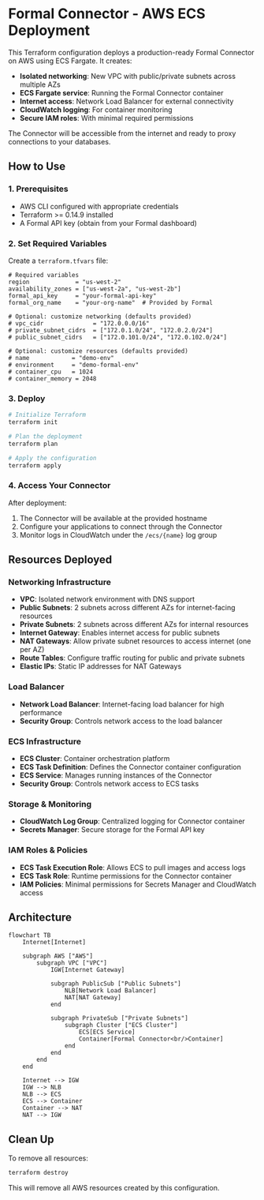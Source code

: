 # Formal Connector - AWS ECS Deployment

This Terraform configuration deploys a production-ready Formal Connector on AWS using ECS Fargate. It creates:

- **Isolated networking**: New VPC with public/private subnets across multiple AZs
- **ECS Fargate service**: Running the Formal Connector container
- **Internet access**: Network Load Balancer for external connectivity
- **CloudWatch logging**: For container monitoring
- **Secure IAM roles**: With minimal required permissions

The Connector will be accessible from the internet and ready to proxy connections to your databases.

## How to Use

### 1. Prerequisites
- AWS CLI configured with appropriate credentials
- Terraform >= 0.14.9 installed
- A Formal API key (obtain from your Formal dashboard)

### 2. Set Required Variables

Create a `terraform.tfvars` file:

```hcl
# Required variables
region             = "us-west-2"
availability_zones = ["us-west-2a", "us-west-2b"]
formal_api_key     = "your-formal-api-key"
formal_org_name    = "your-org-name"  # Provided by Formal

# Optional: customize networking (defaults provided)
# vpc_cidr              = "172.0.0.0/16"
# private_subnet_cidrs  = ["172.0.1.0/24", "172.0.2.0/24"]
# public_subnet_cidrs   = ["172.0.101.0/24", "172.0.102.0/24"]

# Optional: customize resources (defaults provided)
# name            = "demo-env"
# environment     = "demo-formal-env"
# container_cpu   = 1024
# container_memory = 2048
```

### 3. Deploy

```bash
# Initialize Terraform
terraform init

# Plan the deployment
terraform plan

# Apply the configuration
terraform apply
```

### 4. Access Your Connector

After deployment:
1. The Connector will be available at the provided hostname
2. Configure your applications to connect through the Connector
3. Monitor logs in CloudWatch under the `/ecs/{name}` log group

## Resources Deployed

### Networking Infrastructure
- **VPC**: Isolated network environment with DNS support
- **Public Subnets**: 2 subnets across different AZs for internet-facing resources
- **Private Subnets**: 2 subnets across different AZs for internal resources
- **Internet Gateway**: Enables internet access for public subnets
- **NAT Gateways**: Allow private subnet resources to access internet (one per AZ)
- **Route Tables**: Configure traffic routing for public and private subnets
- **Elastic IPs**: Static IP addresses for NAT Gateways

### Load Balancer
- **Network Load Balancer**: Internet-facing load balancer for high performance
- **Security Group**: Controls network access to the load balancer

### ECS Infrastructure
- **ECS Cluster**: Container orchestration platform
- **ECS Task Definition**: Defines the Connector container configuration
- **ECS Service**: Manages running instances of the Connector
- **Security Group**: Controls network access to ECS tasks

### Storage & Monitoring
- **CloudWatch Log Group**: Centralized logging for Connector container
- **Secrets Manager**: Secure storage for the Formal API key

### IAM Roles & Policies
- **ECS Task Execution Role**: Allows ECS to pull images and access logs
- **ECS Task Role**: Runtime permissions for the Connector container
- **IAM Policies**: Minimal permissions for Secrets Manager and CloudWatch access

## Architecture

```mermaid
flowchart TB
    Internet[Internet]

    subgraph AWS ["AWS"]
        subgraph VPC ["VPC"]
            IGW[Internet Gateway]

            subgraph PublicSub ["Public Subnets"]
                NLB[Network Load Balancer]
                NAT[NAT Gateway]
            end

            subgraph PrivateSub ["Private Subnets"]
                subgraph Cluster ["ECS Cluster"]
                    ECS[ECS Service]
                    Container[Formal Connector<br/>Container]
                end
            end
        end
    end

    Internet --> IGW
    IGW --> NLB
    NLB --> ECS
    ECS --> Container
    Container --> NAT
    NAT --> IGW
```

## Clean Up

To remove all resources:

```bash
terraform destroy
```

This will remove all AWS resources created by this configuration.
